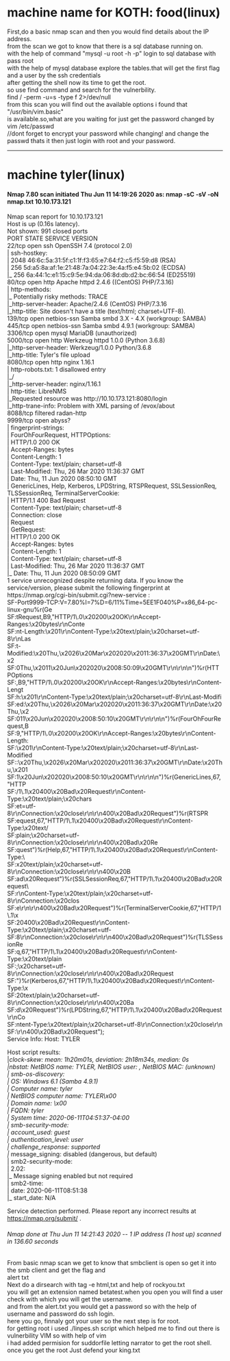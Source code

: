 # machine name for KOTH: food(linux)
First,do a basic nmap scan and then you would find details about the IP address.<br/>
from the scan we got to know that there is a sql database running on.<br/>
with the help of command
"mysql -u root -h <ip> -p"  login to sql database with pass root <br/>
with the help of mysql database explore the tables.that will get the first flag and a user by the ssh credentials <br/>
after getting the shell now its time to get the root.<br/>
so use find command and search for the vulnerbility.<br/>
find / -perm -u=s -type f 2>/dev/null<br/>
from this scan you will find out the available options i found that "/usr/bin/vim.basic"<br/>
is available.so,what are you waiting for just get the password changed by<br/>
vim /etc/passwd<br/> //dont forget to encrypt your password while changing!
and change the passwd thats it then just login with root and your password.<br/>
<hr>
  
 # machine tyler(linux)

 #### Nmap 7.80 scan initiated Thu Jun 11 14:19:26 2020 as: nmap -sC -sV -oN nmap.txt 10.10.173.121 <br/>
 <p>
Nmap scan report for 10.10.173.121<br/>
Host is up (0.16s latency).<br/>
Not shown: 991 closed ports<br/>
PORT     STATE    SERVICE     VERSION <br/>
22/tcp   open     ssh         OpenSSH 7.4 (protocol 2.0)<br/>
| ssh-hostkey: <br/>
|   2048 46:6c:5a:31:5f:c1:1f:f3:65:e7:64:f2:c5:f5:59:d8 (RSA)<br/>
|   256 5d:a5:8a:af:1e:21:48:7a:04:22:3e:4a:f5:e4:5b:02 (ECDSA)<br/>
|_  256 6a:44:1c:e1:15:c9:5e:94:da:06:8d:db:d2:bc:66:54 (ED25519)<br/>
80/tcp   open     http        Apache httpd 2.4.6 ((CentOS) PHP/7.3.16)<br/>
| http-methods: <br/>
|_  Potentially risky methods: TRACE <br/>
|_http-server-header: Apache/2.4.6 (CentOS) PHP/7.3.16 <br/>
|_http-title: Site doesn't have a title (text/html; charset=UTF-8). <br/>
139/tcp  open     netbios-ssn Samba smbd 3.X - 4.X (workgroup: SAMBA) <br/>
445/tcp  open     netbios-ssn Samba smbd 4.9.1 (workgroup: SAMBA) <br/>
3306/tcp open     mysql       MariaDB (unauthorized) <br/>
5000/tcp open     http        Werkzeug httpd 1.0.0 (Python 3.6.8) <br/>
|_http-server-header: Werkzeug/1.0.0 Python/3.6.8 <br/>
|_http-title: Tyler's file upload <br/>
8080/tcp open     http        nginx 1.16.1 <br/>
| http-robots.txt: 1 disallowed entry <br/>
|_/ <br/>
|_http-server-header: nginx/1.16.1 <br/>
| http-title: LibreNMS <br/>
|_Requested resource was http://10.10.173.121:8080/login <br/>
|_http-trane-info: Problem with XML parsing of /evox/about <br/>
8088/tcp filtered radan-http <br/>
9999/tcp open     abyss? <br/>
| fingerprint-strings: <br/>
|   FourOhFourRequest, HTTPOptions: <br/> 
|     HTTP/1.0 200 OK <br/>
|     Accept-Ranges: bytes <br/>
|     Content-Length: 1 <br/>
|     Content-Type: text/plain; charset=utf-8 <br/>
|     Last-Modified: Thu, 26 Mar 2020 11:36:37 GMT <br/>
|     Date: Thu, 11 Jun 2020 08:50:10 GMT <br/>
|   GenericLines, Help, Kerberos, LPDString, RTSPRequest, SSLSessionReq, TLSSessionReq, TerminalServerCookie: <br/> 
|     HTTP/1.1 400 Bad Request <br/>
|     Content-Type: text/plain; charset=utf-8 <br/>
|     Connection: close <br/>
|     Request <br/>
|   GetRequest: <br/>
|     HTTP/1.0 200 OK <br/>
|     Accept-Ranges: bytes <br/>
|     Content-Length: 1 <br/>
|     Content-Type: text/plain; charset=utf-8 <br/>
|     Last-Modified: Thu, 26 Mar 2020 11:36:37 GMT <br/>
|_    Date: Thu, 11 Jun 2020 08:50:09 GMT <br/>
1 service unrecognized despite returning data. If you know the service/version, please submit the following fingerprint at https://nmap.org/cgi-bin/submit.cgi?new-service : <br/>
SF-Port9999-TCP:V=7.80%I=7%D=6/11%Time=5EE1F040%P=x86_64-pc-linux-gnu%r(Ge <br/>
SF:tRequest,B9,"HTTP/1\.0\x20200\x20OK\r\nAccept-Ranges:\x20bytes\r\nConte <br/>
SF:nt-Length:\x201\r\nContent-Type:\x20text/plain;\x20charset=utf-8\r\nLas <br/>
SF:t-Modified:\x20Thu,\x2026\x20Mar\x202020\x2011:36:37\x20GMT\r\nDate:\x2 <br/>
SF:0Thu,\x2011\x20Jun\x202020\x2008:50:09\x20GMT\r\n\r\n\n")%r(HTTPOptions <br/>
SF:,B9,"HTTP/1\.0\x20200\x20OK\r\nAccept-Ranges:\x20bytes\r\nContent-Lengt <br/> 
SF:h:\x201\r\nContent-Type:\x20text/plain;\x20charset=utf-8\r\nLast-Modifi <br/>
SF:ed:\x20Thu,\x2026\x20Mar\x202020\x2011:36:37\x20GMT\r\nDate:\x20Thu,\x2 <br/>
SF:011\x20Jun\x202020\x2008:50:10\x20GMT\r\n\r\n\n")%r(FourOhFourRequest,B <br/>
SF:9,"HTTP/1\.0\x20200\x20OK\r\nAccept-Ranges:\x20bytes\r\nContent-Length: <br/>
SF:\x201\r\nContent-Type:\x20text/plain;\x20charset=utf-8\r\nLast-Modified <br/>
SF::\x20Thu,\x2026\x20Mar\x202020\x2011:36:37\x20GMT\r\nDate:\x20Thu,\x201 <br/>
SF:1\x20Jun\x202020\x2008:50:10\x20GMT\r\n\r\n\n")%r(GenericLines,67,"HTTP <br/>
SF:/1\.1\x20400\x20Bad\x20Request\r\nContent-Type:\x20text/plain;\x20chars <br/>
SF:et=utf-8\r\nConnection:\x20close\r\n\r\n400\x20Bad\x20Request")%r(RTSPR <br/>
SF:equest,67,"HTTP/1\.1\x20400\x20Bad\x20Request\r\nContent-Type:\x20text/ <br/>
SF:plain;\x20charset=utf-8\r\nConnection:\x20close\r\n\r\n400\x20Bad\x20Re <br/>
SF:quest")%r(Help,67,"HTTP/1\.1\x20400\x20Bad\x20Request\r\nContent-Type:\ <br/>
SF:x20text/plain;\x20charset=utf-8\r\nConnection:\x20close\r\n\r\n400\x20B <br/>
SF:ad\x20Request")%r(SSLSessionReq,67,"HTTP/1\.1\x20400\x20Bad\x20Request\ <br/>
SF:r\nContent-Type:\x20text/plain;\x20charset=utf-8\r\nConnection:\x20clos <br/>
SF:e\r\n\r\n400\x20Bad\x20Request")%r(TerminalServerCookie,67,"HTTP/1\.1\x <br/>
SF:20400\x20Bad\x20Request\r\nContent-Type:\x20text/plain;\x20charset=utf- <br/>
SF:8\r\nConnection:\x20close\r\n\r\n400\x20Bad\x20Request")%r(TLSSessionRe <br/> 
SF:q,67,"HTTP/1\.1\x20400\x20Bad\x20Request\r\nContent-Type:\x20text/plain <br/>
SF:;\x20charset=utf-8\r\nConnection:\x20close\r\n\r\n400\x20Bad\x20Request <br/>
SF:")%r(Kerberos,67,"HTTP/1\.1\x20400\x20Bad\x20Request\r\nContent-Type:\x <br/>
SF:20text/plain;\x20charset=utf-8\r\nConnection:\x20close\r\n\r\n400\x20Ba <br/>
SF:d\x20Request")%r(LPDString,67,"HTTP/1\.1\x20400\x20Bad\x20Request\r\nCo <br/>
SF:ntent-Type:\x20text/plain;\x20charset=utf-8\r\nConnection:\x20close\r\n <br/>
SF:\r\n400\x20Bad\x20Request"); <br/>
Service Info: Host: TYLER <br/>

Host script results: <br/>
|_clock-skew: mean: 1h20m01s, deviation: 2h18m34s, median: 0s <br/>
|_nbstat: NetBIOS name: TYLER, NetBIOS user: <unknown>, NetBIOS MAC: <unknown> (unknown) <br/>
| smb-os-discovery: <br/>
|   OS: Windows 6.1 (Samba 4.9.1) <br/>
|   Computer name: tyler <br/>
|   NetBIOS computer name: TYLER\x00 <br/>
|   Domain name: \x00 <br/>
|   FQDN: tyler <br/>
|_  System time: 2020-06-11T04:51:37-04:00 <br/>
| smb-security-mode: <br/>
|   account_used: guest <br/>
|   authentication_level: user <br/>
|   challenge_response: supported <br/>
|_  message_signing: disabled (dangerous, but default) <br/>
| smb2-security-mode: <br/>
|   2.02: <br/>
|_    Message signing enabled but not required <br/>
| smb2-time: <br/>
|   date: 2020-06-11T08:51:38 <br/>
|_  start_date: N/A <br/>

Service detection performed. Please report any incorrect results at https://nmap.org/submit/ . <br/>

###### Nmap done at Thu Jun 11 14:21:43 2020 -- 1 IP address (1 host up) scanned in 136.60 seconds

From basic nmap scan we get to know that smbclient is open so get it into the smb client and get the flag and <br/>
alert txt<br>
Next do a dirsearch with tag -e html,txt and help of rockyou.txt<br/>
you will get an extension named betatest.when you open you will find a user check with which you will get the username.<br>
and from the alert.txt you would get a password so with the help of username and password do ssh login. <br/>
here you go, finnaly got your user so the next step is for root.<br/>
for getting root i used ./linpes.sh script which helped me to find out there is vulnerbility VIM so with help of vim<br/>
i had added permision for suddorfile letting narrator to get the root shell.<br/>
once you get the root Just defend your king.txt



